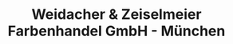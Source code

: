---
title: "Weidacher & Zeiselmeier Farbenhandel GmbH - München"
url: /muenchen/weidacher-und-zeiselmeier-farbenhandel-gmbh-muenchen/
shop: Farben
---